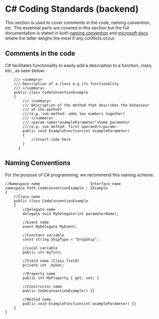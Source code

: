 # C\# Coding Standards (backend)

This section is used to cover comments in the code, naming convention,
etc. The essential parts are covered in this section but the full
documentation is stated in both [naming convention](<https://github.com/ktaranov/naming-convention/blob/master/C%23%20Coding%20Standards%20and%20Naming%20Conventions.md>) and [microsoft docs](<https://docs.microsoft.com/en-us/dotnet/csharp/programming-guide/inside-a-program/coding-conventions>) where the latter weighs
the most if any conflicts occur.

## Comments in the code

C\# facilitates functionality to easily add a description to a function,
class, etc., as seen below:

``` 
    /// <summary>
    /// Description of a class e.g its functionality
    /// </summary>
    public class CodeConventionExample
    {
        /// <summary>
        /// Description of the method that describes the behaviour
        /// of the method?
        ///(e.g. sum method: adds two numbers together)
        /// </summary>
        /// <param name="exampleParameter">Some parameter
        ///(e.g. sum method: first operand)</param>
        public void ExampleFunction(int exampleParameter)
        {
            //Insert code here
        }
      }
```

## Naming Conventions

For the purpose of C\# programming, we recommend this naming scheme.

    //Namespace name                       Interface name
    namespace Path.CodeConventionExample : IExample
    {
        //Class name
        public class CodeConventionExample
        {
            //Delegate name
            delegate void MyDelegate(int parameterName);
    
            //Event name
            event MyDelegate MyEvent;
    
            //Constant variable
            const string ShipType = "DropShip";
    
            //Local variable
            public int myTurn;
    
            //Field name (Class field)
            private int _myVar;
    
            //Property name
            public int MyProperty { get; set; }
            
            //Constructor name
            public CodeConventionExample() {}        
            
            //Method name
            public void ExampleFunction(int exampleParameter) {}
        }
    }